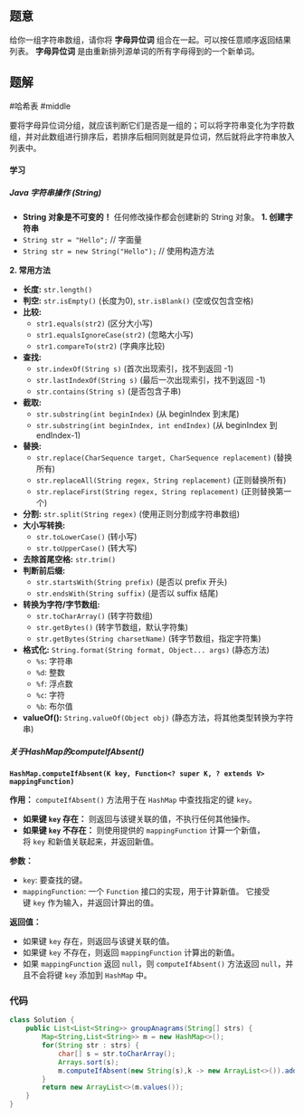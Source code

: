 ## 题意
给你一组字符串数组，请你将 **字母异位词** 组合在一起。可以按任意顺序返回结果列表。
**字母异位词** 是由重新排列源单词的所有字母得到的一个新单词。

## 题解
#哈希表 #middle 

要将字母异位词分组，就应该判断它们是否是一组的；可以将字符串变化为字符数组，并对此数组进行排序后，若排序后相同则就是异位词，然后就将此字符串放入列表中。
#### 学习
##### Java 字符串操作 (String)
- **String 对象是不可变的！** 任何修改操作都会创建新的 String 对象。
**1. 创建字符串**
- `String str = "Hello";` // 字面量
- `String str = new String("Hello");` // 使用构造方法

**2. 常用方法**
- **长度:** `str.length()`
- **判空:** `str.isEmpty()` (长度为0), `str.isBlank()` (空或仅包含空格)
- **比较:**
    - `str1.equals(str2)` (区分大小写)
    - `str1.equalsIgnoreCase(str2)` (忽略大小写)
    - `str1.compareTo(str2)` (字典序比较)
- **查找:**
    - `str.indexOf(String s)` (首次出现索引，找不到返回 -1)
    - `str.lastIndexOf(String s)` (最后一次出现索引，找不到返回 -1)
    - `str.contains(String s)` (是否包含子串)
- **截取:**
    - `str.substring(int beginIndex)` (从 beginIndex 到末尾)
    - `str.substring(int beginIndex, int endIndex)` (从 beginIndex 到 endIndex-1)
- **替换:**
    - `str.replace(CharSequence target, CharSequence replacement)` (替换所有)
    - `str.replaceAll(String regex, String replacement)` (正则替换所有)
    - `str.replaceFirst(String regex, String replacement)` (正则替换第一个)
- **分割:** `str.split(String regex)` (使用正则分割成字符串数组)
- **大小写转换:**
    - `str.toLowerCase()` (转小写)
    - `str.toUpperCase()` (转大写)
- **去除首尾空格:** `str.trim()`
- **判断前后缀:**
    - `str.startsWith(String prefix)` (是否以 prefix 开头)
    - `str.endsWith(String suffix)` (是否以 suffix 结尾)
- **转换为字符/字节数组:**
    - `str.toCharArray()` (转字符数组)
    - `str.getBytes()` (转字节数组，默认字符集)
    - `str.getBytes(String charsetName)` (转字节数组，指定字符集)
- **格式化:** `String.format(String format, Object... args)` (静态方法)
    - `%s`: 字符串
    - `%d`: 整数
    - `%f`: 浮点数
    - `%c`: 字符
    - `%b`: 布尔值
- **valueOf():** `String.valueOf(Object obj)` (静态方法，将其他类型转换为字符串)
##### 关于HashMap的computeIfAbsent()
**`HashMap.computeIfAbsent(K key, Function<? super K, ? extends V> mappingFunction)`**

**作用：**
`computeIfAbsent()` 方法用于在 `HashMap` 中查找指定的键 `key`。

- **如果键 `key` 存在：** 则返回与该键关联的值，不执行任何其他操作。
- **如果键 `key` 不存在：** 则使用提供的 `mappingFunction` 计算一个新值，将 `key` 和新值关联起来，并返回新值。

**参数：**
- `key`: 要查找的键。
- `mappingFunction`: 一个 `Function` 接口的实现，用于计算新值。 它接受键 `key` 作为输入，并返回计算出的值。

**返回值：**
- 如果键 `key` 存在，则返回与该键关联的值。
- 如果键 `key` 不存在，则返回 `mappingFunction` 计算出的新值。
- 如果 `mappingFunction` 返回 `null`，则 `computeIfAbsent()` 方法返回 `null`，并且不会将键 `key` 添加到 `HashMap` 中。

### 代码
```java
class Solution {
    public List<List<String>> groupAnagrams(String[] strs) {
        Map<String,List<String>> m = new HashMap<>();
        for(String str : strs) {
            char[] s = str.toCharArray();
            Arrays.sort(s);
            m.computeIfAbsent(new String(s),k -> new ArrayList<>()).add(str);
        }
        return new ArrayList<>(m.values());
    }
}
```

[^1]: 

